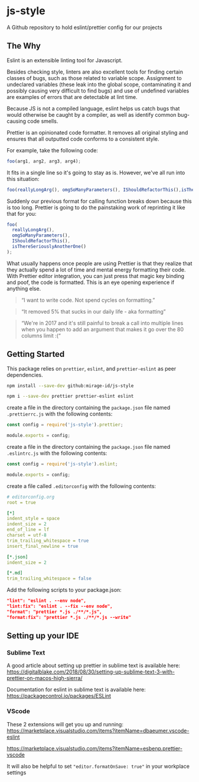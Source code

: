 # js-style

A Github repository to hold eslint/prettier config for our projects

## The Why

Eslint is an extensible linting tool for Javascript.

Besides checking style, linters are also excellent tools for finding certain classes of bugs, such as those related to variable scope. Assignment to undeclared variables (these leak into the global scope, contaminating it and possibly causing very difficult to find bugs) and use of undefined variables are examples of errors that are detectable at lint time.

Because JS is not a compiled language, eslint helps us catch bugs that would otherwise be caught by a compiler, as well as identify common bug-causing code smells.

Prettier is an opinionated code formatter.
It removes all original styling and ensures that all outputted code conforms to a consistent style.

For example, take the following code:

```js
foo(arg1, arg2, arg3, arg4);
```

It fits in a single line so it's going to stay as is. However, we've all run into this situation:

```js
foo(reallyLongArg(), omgSoManyParameters(), IShouldRefactorThis(),isThereSeriouslyAnotherOne());
```

Suddenly our previous format for calling function breaks down because this is too long. Prettier is going to do the painstaking work of reprinting it like that for you:

```js
foo(
  reallyLongArg(),
  omgSoManyParameters(),
  IShouldRefactorThis(),
  isThereSeriouslyAnotherOne()
);
```

What usually happens once people are using Prettier is that they realize that they actually spend a lot of time and mental energy formatting their code. With Prettier editor integration, you can just press that magic key binding and poof, the code is formatted. This is an eye opening experience if anything else.

> “I want to write code. Not spend cycles on formatting.”

> “It removed 5% that sucks in our daily life - aka formatting”

> “We're in 2017 and it's still painful to break a call into multiple lines when you happen to add an argument that makes it go over the 80 columns limit :(“

## Getting Started

This package relies on `prettier`, `eslint`, and `prettier-eslint` as peer dependencies.

``` bash
npm install --save-dev github:mirage-id/js-style

npm i --save-dev prettier prettier-eslint eslint
```

create a file in the directory containing the `package.json` file named `.prettierrc.js` with the following contents:

```js
const config = require('js-style').prettier;

module.exports = config;
```

create a file in the directory containing the `package.json` file named `.eslintrc.js` with the following contents:

```js
const config = require('js-style').eslint;

module.exports = config;
```

create a file called `.editorconfig` with the following contents:

```yaml
# editorconfig.org
root = true

[*]
indent_style = space
indent_size = 2
end_of_line = lf
charset = utf-8
trim_trailing_whitespace = true
insert_final_newline = true

[*.json]
indent_size = 2

[*.md]
trim_trailing_whitespace = false
```

Add the following scripts to your package.json:
```json
"lint": "eslint . --env node",
"lint:fix": "eslint . --fix --env node",
"format": "prettier *.js ./**/*.js",
"format:fix": "prettier *.js ./**/*.js --write"
```

## Setting up your IDE

### Sublime Text

A good article about setting up prettier in sublime text is available here:
https://digitalblake.com/2018/08/30/setting-up-sublime-text-3-with-prettier-on-macos-high-sierra/

Documentation for eslint in sublime text is available here:
https://packagecontrol.io/packages/ESLint

### VScode

These 2 extensions will get you up and running: \
https://marketplace.visualstudio.com/items?itemName=dbaeumer.vscode-eslint

https://marketplace.visualstudio.com/items?itemName=esbenp.prettier-vscode

It will also be helpful to set `"editor.formatOnSave: true"` in your workplace settings
